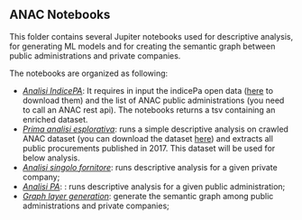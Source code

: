 
## ANAC Notebooks
This folder contains several Jupiter notebooks used for descriptive analysis, for generating ML models and for creating the semantic graph between public administrations and private companies.

The notebooks are organized as following:
- *[Analisi IndicePA](https://github.com/fabiana001/anacAnalysis/blob/master/notebooks/1_Analisi%20IndicePA.ipynb)*: It requires in input the indicePa open data ([here](http://www.indicepa.gov.it/documentale/n-opendata.php) to download them) and the list of ANAC public administrations (you need to call an ANAC rest api). The notebooks returns a tsv containing an enriched dataset.
- *[Prima analisi esplorativa](https://github.com/fabiana001/anacAnalysis/blob/master/notebooks/2_Pima%20Analisi%20esplorativa%20ANAC.ipynb)*: runs a simple descriptive analysis on crawled ANAC dataset (you can download the dataset [here]()) and extracts all public procurements published in 2017. This dataset will be used for below analysis.
- *[Analisi singolo fornitore](https://github.com/fabiana001/anacAnalysis/blob/master/notebooks/3_Analisi_singolo_fornitore.ipynb)*: runs descriptive analysis for a given private company;
- *[Analisi PA](https://github.com/fabiana001/anacAnalysis/blob/master/notebooks/4_Analisi_PA.ipynb)*:  : runs descriptive analysis for a given public administration;
- *[Graph layer generation](https://github.com/fabiana001/anacAnalysis/blob/master/notebooks/6_Graph_layer_generation.ipynb)*: generate the semantic graph among public administrations and private companies;     
